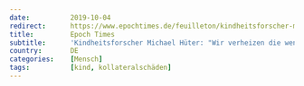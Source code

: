 ```yaml
---
date:          2019-10-04
redirect:      https://www.epochtimes.de/feuilleton/kindheitsforscher-michael-hueter-wir-verheizen-die-wenigen-kinder-die-wir-noch-haben-a3019302.html
title:         Epoch Times
subtitle:      'Kindheitsforscher Michael Hüter: "Wir verheizen die wenigen Kinder, die wir noch haben"'
country:       DE
categories:    [Mensch]
tags:          [kind, kollateralschäden]
---
```

